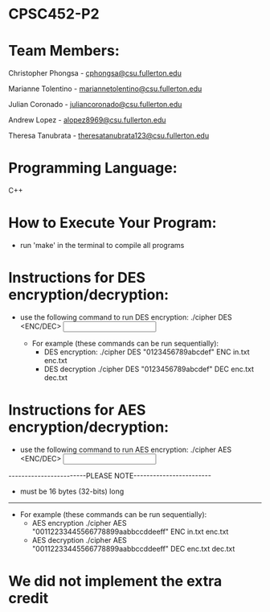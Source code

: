 # CPSC452-P2
# Team Members:
Christopher Phongsa - cphongsa@csu.fullerton.edu

Marianne Tolentino - mariannetolentino@csu.fullerton.edu

Julian Coronado - juliancoronado@csu.fullerton.edu

Andrew Lopez - alopez8969@csu.fullerton.edu

Theresa Tanubrata - theresatanubrata123@csu.fullerton.edu

# Programming Language:
C++

# How to Execute Your Program:
- run 'make' in the terminal to compile all programs
# Instructions for DES encryption/decryption:
- use the following command to run DES encryption:
    ./cipher DES <KEY> <ENC/DEC> <INPUT FILE> <OUTPUT FILE>
  - For example (these commands can be run sequentially):
      - DES encryption:
          ./cipher DES "0123456789abcdef" ENC in.txt enc.txt
      - DES decryption
          ./cipher DES "0123456789abcdef" DEC enc.txt dec.txt
  
# Instructions for AES encryption/decryption:

- use the following command to run AES encryption: 
    ./cipher AES <KEY> <ENC/DEC> <INPUT FILE> <OUTPUT FILE>

------------------------PLEASE NOTE------------------------
- <KEY> must be 16 bytes (32-bits) long
-----------------------------------------------------------
- For example (these commands can be run sequentially):
    - AES encryption
        ./cipher AES "00112233445566778899aabbccddeeff" ENC in.txt enc.txt
    - AES decryption
        ./cipher AES "00112233445566778899aabbccddeeff" DEC enc.txt dec.txt
  
# We did not implement the extra credit
